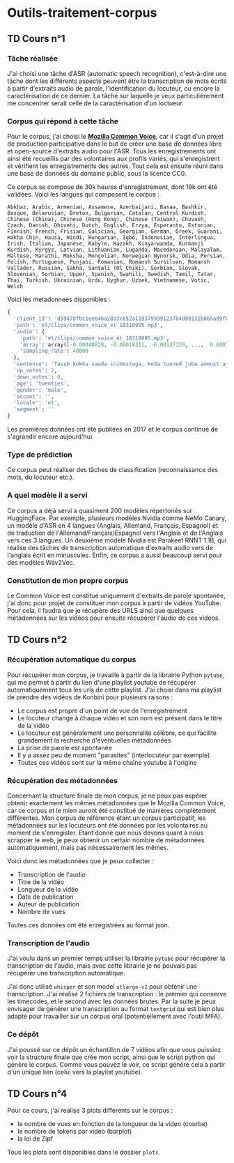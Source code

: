# Outils-traitement-corpus

## TD Cours n°1

### Tâche réalisée

J'ai choisi une tâche d'ASR (automatic speech recognition), c'est-à-dire une tâche dont les différents aspects peuvent être la transcription de mots écrits à partir d'extraits audio de parole, l'identification du locuteur, ou encore la caractérisation de ce dernier. La tâche sur laquelle je veux particulièrement me concentrer serait celle de la caractérisation d'un loctueur.

### Corpus qui répond à cette tâche

Pour le corpus, j'ai choisi le [**Mozilla Common Voice**](https://commonvoice.mozilla.org/fr), car il s'agit d'un projet de production participative dans le but de créer une base de données libre et open-source d'extraits audio pour l'ASR. Tous les enregistrements ont ainsi été recueillis par des volontaires aux profils variés, qui s'enregistrent et vérifient les enregistrements des autres. Tout cela est ensuite réuni dans une base de données du domaine public, sous la licence CC0.

Ce corpus se compose de 30k heures d'enregistrement, dont 19k ont été validées. 
Voici les langues qui composent le corpus :
```
Abkhaz, Arabic, Armenian, Assamese, Azerbaijani, Basaa, Bashkir, Basque, Belarusian, Breton, Bulgarian, Catalan, Central Kurdish, Chinese (China), Chinese (Hong Kong), Chinese (Taiwan), Chuvash, Czech, Danish, Dhivehi, Dutch, English, Erzya, Esperanto, Estonian, Finnish, French, Frisian, Galician, Georgian, German, Greek, Guarani, Hakha Chin, Hausa, Hindi, Hungarian, Igbo, Indonesian, Interlingua, Irish, Italian, Japanese, Kabyle, Kazakh, Kinyarwanda, Kurmanji Kurdish, Kyrgyz, Latvian, Lithuanian, Luganda, Macedonian, Malayalam, Maltese, Marathi, Moksha, Mongolian, Norwegian Nynorsk, Odia, Persian, Polish, Portuguese, Punjabi, Romanian, Romansh Sursilvan, Romansh Vallader, Russian, Sakha, Santali (Ol Chiki), Serbian, Slovak, Slovenian, Sorbian, Upper, Spanish, Swahili, Swedish, Tamil, Tatar, Thai, Turkish, Ukrainian, Urdu, Uyghur, Uzbek, Vietnamese, Votic, Welsh
```

Voici les metadonnees disponibles :
```py
{
  'client_id': 'd59478fbc1ee646a28a3c652a119379939123784d99131b865a89f8b21c81f69276c48bd574b81267d9d1a77b83b43e6d475a6cfc79c232ddbca946ae9c7afc5', 
  'path': 'et/clips/common_voice_et_18318995.mp3', 
  'audio': {
    'path': 'et/clips/common_voice_et_18318995.mp3', 
    'array': array([-0.00048828, -0.00018311, -0.00137329, ...,  0.00079346, 0.00091553,  0.00085449], dtype=float32), 
    'sampling_rate': 48000
  }, 
  'sentence': 'Tasub kokku saada inimestega, keda tunned juba ammust ajast saati.', 
  'up_votes': 2, 
  'down_votes': 0, 
  'age': 'twenties', 
  'gender': 'male', 
  'accent': '', 
  'locale': 'et', 
  'segment': ''
}
```

Les premières données ont été publiées en 2017 et le corpus continue de s'agrandir encore aujourd'hui.

### Type de prédiction

Ce corpus peut réaliser des tâches de classification (reconnaissance des mots, du locuteur etc.).

### A quel modèle il a servi

Ce corpus a déjà servi a quasiment 200 modèles répertoriés sur HuggingFace. Par exemple, plusieurs modèles Nvidia comme NeMo Canary, un modèle d'ASR en 4 langues (Anglais, Allemand, Français, Espagnol) et de traduction de l'Allemand/Français/Espagnol vers l'Anglais et de l'Anglais vers ces 3 langues. Un deuxième modèle Nvidia est Parakeet RNNT 1.1B, qui réalise des tâches de transcription automatique d'extraits audio vers de l'anglais écrit en minuscules.
Enfin, ce corpus a aussi beaucoup servi pour des modèles Wav2Vec.

### Constitution de mon propre corpus

Le Common Voice est constitué uniquement d'extraits de parole spontanée, j'ai donc pour projet de constituer mon corpus à partir de vidéos YouTube. Pour cela, il faudra que je récupère des URLS ainsi que quelques métadonnées sur les vidéos pour ensuite récupérer l'audio de ces vidéos. 

## TD Cours n°2

### Récupération automatique du corpus

Pour récupérer mon corpus, je travaille à partir de la librairie Python `pytube`, qui me permet à partir du lien d'une playlist youtube de récupérer automatiquement tous les urls de cette playlist.
J'ai choisi dans ma playlist de prendre des vidéos de Konbini pour plusieurs raisons :
- Le corpus est propre d'un point de vue de l'enregistrement
- Le locuteur change à chaque vidéo et son nom est présent dans le titre de la vidéo
- Le locuteur est généralement une personnalité célèbre, ce qui facilite grandement la recherche d'éventuelles métadonnées
- La prise de parole est spontanée
- Il y a assez peu de moment "parasites" (interlocuteur par exemple)
- Toutes ces vidéos sont sur la même chaîne youtube à l'origine

### Récupération des métadonnées

Concernant la structure finale de mon corpus, je ne peux pas espérer obtenir exactement les mêmes métadonnées que le Mozilla Common Voice, car ce corpus et le mien auront été constitué de manières complètement différentes. Mon corpus de référence étant un corpus participatif, les métadonnées sur les locuteurs ont été données par les volontaires au moment de s'enregister. Etant donné que nous devons quant à nous scrapper le web, je peux obtenir un certain nombre de métadonnées automatiquement, mais pas nécessairement les mêmes.

Voici donc les métadonnées que je peux collecter :
- Transcription de l'audio
- Titre de la vidéo
- Longueur de la vidéo
- Date de publication
- Auteur de publication
- Nombre de vues

Toutes ces données ont été enregistrées au format json.

### Transcription de l'audio

J'ai voulu dans un premier temps utiliser la librairie `pytube` pour récupérer la transcription de l'audio, mais avec cette librairie je ne pouvais pas récupérer une transcription automatique.

J'ai donc utilisé `whisper` et son model `utlarge-v2` pour obtenir une transcription. J'ai réalisé 2 fichiers de transcription : le premier qui conserve les timecodes, et le second avec les données brutes. Par la suite je peux envisager de générer une transcription au format `textgrid` qui est bien plus adapté pour travailler sur un corpus oral (potentiellement avec l'outil MFA).

### Ce dépôt

J'ai poussé sur ce dépôt un échantillon de 7 vidéos afin que vous puissiez voir la structure finale que crée mon script, ainsi que le script python qui génère le corpus. Comme vous pouvez le voir, ce script génère cela à partir d'un unique lien (celui vers la playlist youtube).


## TD Cours n°4

Pour ce cours, j'ai realise 3 plots differents sur le corpus :
- le nombre de vues en fonction de la longueur de la video (courbe)
- le nombre de tokens par video (barplot)
- la loi de Zipf

Tous les plots sont disponibles dans le dossier `plots`.
